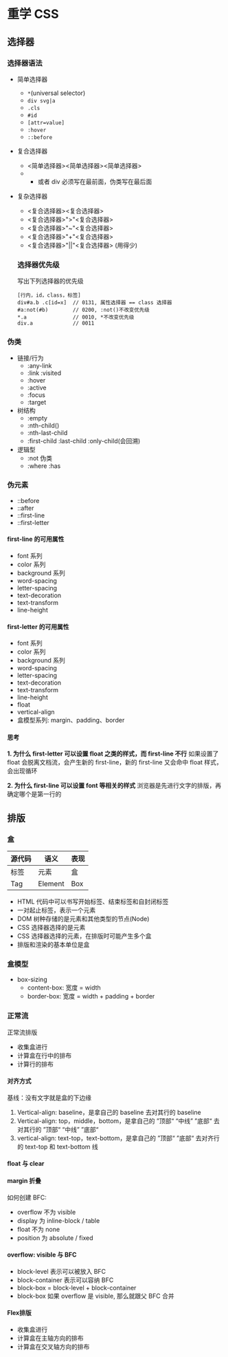 # 重学 CSS

## 选择器

### 选择器语法

- 简单选择器
  - `*`(universal selector)
  - `div svg|a`
  - `.cls`
  - `#id`
  - `[attr=value]`
  - `:hover`
  - `::before`
- 复合选择器
  - <简单选择器><简单选择器><简单选择器>
  - - 或者 div 必须写在最前面，伪类写在最后面
- 复杂选择器

  - <复合选择器><sp><复合选择器>
  - <复合选择器>">"<复合选择器>
  - <复合选择器>"~"<复合选择器>
  - <复合选择器>"+"<复合选择器>
  - <复合选择器>"||"<复合选择器> (用得少)

  ### 选择器优先级

  写出下列选择器的优先级

  ```
  [行内，id，class，标签]
  div#a.b .c[id=x]  // 0131, 属性选择器 == class 选择器
  #a:not(#b)        // 0200, :not()不改变优先级
  *.a               // 0010, *不改变优先级
  div.a             // 0011
  ```

  >

### 伪类

- 链接/行为
  - :any-link
  - :link :visited
  - :hover
  - :active
  - :focus
  - :target
- 树结构
  - :empty
  - :nth-child()
  - :nth-last-child
  - :first-child :last-child :only-child(会回溯)
- 逻辑型
  - :not 伪类
  - :where :has

### 伪元素

- ::before
- ::after
- ::first-line
- ::first-letter

#### first-line 的可用属性

- font 系列
- color 系列
- background 系列
- word-spacing
- letter-spacing
- text-decoration
- text-transform
- line-height

#### first-letter 的可用属性

- font 系列
- color 系列
- background 系列
- word-spacing
- letter-spacing
- text-decoration
- text-transform
- line-height
- float
- vertical-align
- 盒模型系列: margin、padding、border

#### 思考

**1. 为什么 first-letter 可以设置 float 之类的样式，而 first-line 不行**
如果设置了 float 会脱离文档流，会产生新的 first-line，新的 first-line 又会命中 float 样式，会出现循环

**2. 为什么 first-line 可以设置 font 等相关的样式**
浏览器是先进行文字的排版，再确定哪个是第一行的

## 排版

### 盒

| 源代码 | 语义    | 表现 |
| ------ | ------- | ---- |
| 标签   | 元素    | 盒   |
| Tag    | Element | Box  |

- HTML 代码中可以书写开始标签、结束标签和自封闭标签
- 一对起止标签，表示一个元素
- DOM 树种存储的是元素和其他类型的节点(Node)
- CSS 选择器选择的是元素
- CSS 选择器选择的元素，在排版时可能产生多个盒
- 排版和渲染的基本单位是盒

### 盒模型

- box-sizing
  - content-box: 宽度 = width
  - border-box: 宽度 = width + padding + border

### 正常流

正常流排版

- 收集盒进行
- 计算盒在行中的排布
- 计算行的排布

#### 对齐方式

基线：没有文字就是盒的下边缘

1. Vertical-align: baseline，是拿自己的 baseline 去对其行的 baseline
2. Vertical-align: top，middle，bottom，是拿自己的 ”顶部“ “中线” ”底部“ 去对其行的 ”顶部“ “中线” ”底部“
3. vertical-align: text-top，text-bottom，是拿自己的 ”顶部“ ”底部“ 去对齐行的 text-top 和 text-bottom 线

#### float 与 clear

#### margin 折叠

如何创建 BFC:

- overflow 不为 visible
- display 为 inline-block / table
- float 不为 none
- position 为 absolute / fixed

#### overflow: visible 与 BFC

- block-level 表示可以被放入 BFC
- block-container 表示可以容纳 BFC
- block-box = block-level + block-container
- block-box 如果 overflow 是 visible, 那么就跟父 BFC 合并

#### Flex排版

- 收集盒进行
- 计算盒在主轴方向的排布
- 计算盒在交叉轴方向的排布
